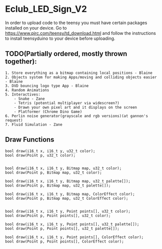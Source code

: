 # Eclub_LED_Sign_V2

In order to upload code to the teensy you must have certain packages installed on your device.
Go to https://www.pjrc.com/teensy/td_download.html and follow the instructions to install 
teensyduino to your device before uploading.

## TODO(Partially ordered, mostly thrown together): 
    1. Store everything as a bitmap containing local positions - Blaine
    2. Objects system for making Apps/moving and colliding objects easier - Blaine
    3. DVD bouncing logo type App - Blaine
    4. Random Animations
    5. Interactives:
        - Snake - Zane
        - Tetris (potential multiplayer via widescreen?)
        - Drawn your own pixel art and it displays on the screen
        - Platformer (Chrome Dino Game)
    6. Perlin noise generator(grayscale and rgb versions)(at gannon's request)
    7. Fluid Simulation - Zane


## Draw Functions

```
bool draw(i16_t x, i16_t y, u32_t color);
bool draw(Point p, u32_t color);


bool draw(i16_t x, i16_t y, Bitmap map, u32_t color);
bool draw(Point p, Bitmap map, u32_t color);

bool draw(i16_t x, i16_t y, Bitmap map, u32_t palette[]);
bool draw(Point p, Bitmap map, u32_t palette[]);

bool draw(i16_t x, i16_t y, Bitmap map, ColorEffect color);
bool draw(Point p, Bitmap map, u32_t ColorEffect color);


bool draw(i16_t x, i16_t y, Point points[], u32_t color);
bool draw(Point p, Point points[], u32_t color);

bool draw(i16_t x, i16_t y, Point points[], u32_t palette[]);
bool draw(Point p, Point points[], u32_t palette[]);

bool draw(i16_t x, i16_t y, Point points[], ColorEffect color);
bool draw(Point p, Point points[], ColorEffect color);
```

